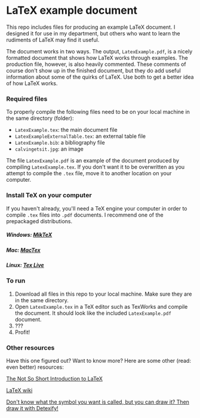 # LaTeX example document

This repo includes files for producing an example LaTeX document. I designed it for use in my department, but others who want to learn the rudiments of LaTeX may find it useful.

The document works in two ways. The output, `LatexExample.pdf`, is a nicely formatted document that shows how LaTeX works through examples. The production file, however, is also heavily commented. These comments of course don't show up in the finished document, but they do add useful information about some of the quirks of LaTeX. Use both to get a better idea of how LaTeX works.

### Required files

To properly compile the following files need to be on your local machine in the same directory (folder):

* `LatexExample.tex`: the main document file
* `LatexExampleExternalTable.tex`: an external table file
* `LatexExample.bib`: a bibliography file
* `calvingetsit.jpg`: an image

The file `LatexExample.pdf` is an example of the document produced by compiling `LatexExample.tex`. If you don't want it to be overwritten as you attempt to compile the `.tex` file, move it to another location on your computer.

### Install TeX on your computer

If you haven't already, you'll need a TeX engine your computer in order to compile `.tex` files into `.pdf` documents. I recommend one of the prepackaged distributions.

##### Windows: [MikTeX](http://miktex.org/)  
##### Mac: [MacTex](http://www.tug.org/mactex/)  
##### Linux: [Tex Live](http://www.tug.org/texlive/)

### To run

1. Download all files in this repo to your local machine. Make sure they are in the same directory.
2. Open `LatexExample.tex` in a TeX editor such as TexWorks and compile the document. It should look like the included `LatexExample.pdf` document.
3. ???
4. Profit!

### Other resources

Have this one figured out? Want to know more? Here are some other (read: even better) resources:

[The Not So Short Introduction to LaTeX](http://tobi.oetiker.ch/lshort/lshort.pdf)  

[LaTeX wiki](http://en.wikibooks.org/wiki/LaTeX)  

[Don't know what the symbol you want is called, but you can draw it? Then draw it with  Detexify!](http://detexify.kirelabs.org/classify.html)

